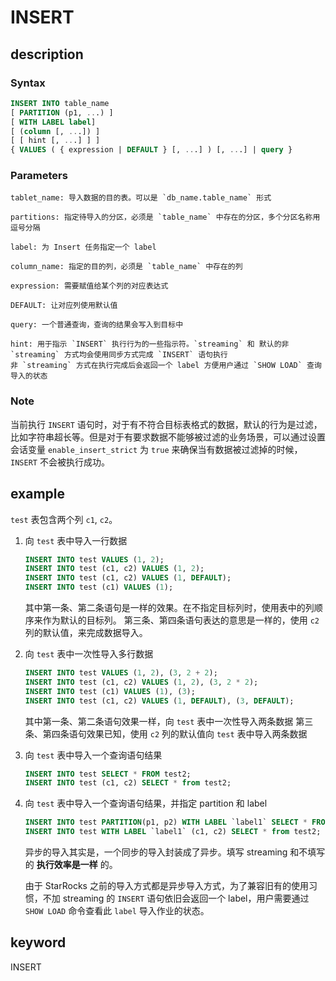 # INSERT

## description

### Syntax

```sql
INSERT INTO table_name
[ PARTITION (p1, ...) ]
[ WITH LABEL label]
[ (column [, ...]) ]
[ [ hint [, ...] ] ]
{ VALUES ( { expression | DEFAULT } [, ...] ) [, ...] | query }
```

### Parameters

```plain text
tablet_name: 导入数据的目的表。可以是 `db_name.table_name` 形式

partitions: 指定待导入的分区，必须是 `table_name` 中存在的分区，多个分区名称用逗号分隔

label: 为 Insert 任务指定一个 label

column_name: 指定的目的列，必须是 `table_name` 中存在的列

expression: 需要赋值给某个列的对应表达式

DEFAULT: 让对应列使用默认值

query: 一个普通查询，查询的结果会写入到目标中

hint: 用于指示 `INSERT` 执行行为的一些指示符。`streaming` 和 默认的非 `streaming` 方式均会使用同步方式完成 `INSERT` 语句执行
非 `streaming` 方式在执行完成后会返回一个 label 方便用户通过 `SHOW LOAD` 查询导入的状态
```

### Note

当前执行 `INSERT` 语句时，对于有不符合目标表格式的数据，默认的行为是过滤，比如字符串超长等。但是对于有要求数据不能够被过滤的业务场景，可以通过设置会话变量 `enable_insert_strict` 为 `true` 来确保当有数据被过滤掉的时候，`INSERT` 不会被执行成功。

## example

`test` 表包含两个列 `c1`, `c2`。

1. 向 `test` 表中导入一行数据

    ```sql
    INSERT INTO test VALUES (1, 2);
    INSERT INTO test (c1, c2) VALUES (1, 2);
    INSERT INTO test (c1, c2) VALUES (1, DEFAULT);
    INSERT INTO test (c1) VALUES (1);
    ```

    其中第一条、第二条语句是一样的效果。在不指定目标列时，使用表中的列顺序来作为默认的目标列。
    第三条、第四条语句表达的意思是一样的，使用 `c2` 列的默认值，来完成数据导入。

2. 向 `test` 表中一次性导入多行数据

    ```sql
    INSERT INTO test VALUES (1, 2), (3, 2 + 2);
    INSERT INTO test (c1, c2) VALUES (1, 2), (3, 2 * 2);
    INSERT INTO test (c1) VALUES (1), (3);
    INSERT INTO test (c1, c2) VALUES (1, DEFAULT), (3, DEFAULT);
    ```

    其中第一条、第二条语句效果一样，向 `test` 表中一次性导入两条数据
    第三条、第四条语句效果已知，使用 `c2` 列的默认值向 `test` 表中导入两条数据

3. 向 `test` 表中导入一个查询语句结果

    ```sql
    INSERT INTO test SELECT * FROM test2;
    INSERT INTO test (c1, c2) SELECT * from test2;
    ```

4. 向 `test` 表中导入一个查询语句结果，并指定 partition 和 label

    ```sql
    INSERT INTO test PARTITION(p1, p2) WITH LABEL `label1` SELECT * FROM test2;
    INSERT INTO test WITH LABEL `label1` (c1, c2) SELECT * from test2;
    ```

    异步的导入其实是，一个同步的导入封装成了异步。填写 streaming 和不填写的 **执行效率是一样** 的。

    由于 StarRocks 之前的导入方式都是异步导入方式，为了兼容旧有的使用习惯，不加 streaming 的 `INSERT` 语句依旧会返回一个 label，用户需要通过 `SHOW LOAD` 命令查看此 `label` 导入作业的状态。

## keyword

INSERT
